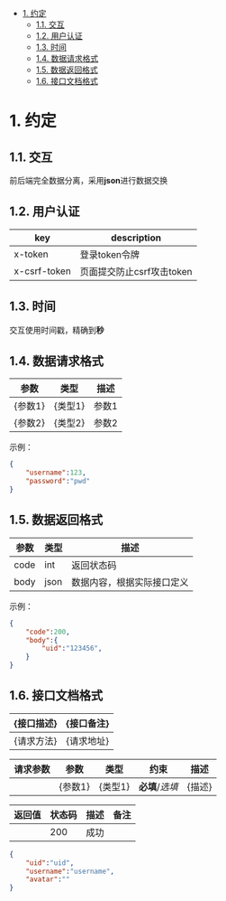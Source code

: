 <!-- TOC -->

- [1. 约定](#1-%E7%BA%A6%E5%AE%9A)
    - [1.1. 交互](#11-%E4%BA%A4%E4%BA%92)
    - [1.2. 用户认证](#12-%E7%94%A8%E6%88%B7%E8%AE%A4%E8%AF%81)
    - [1.3. 时间](#13-%E6%97%B6%E9%97%B4)
    - [1.4. 数据请求格式](#14-%E6%95%B0%E6%8D%AE%E8%AF%B7%E6%B1%82%E6%A0%BC%E5%BC%8F)
    - [1.5. 数据返回格式](#15-%E6%95%B0%E6%8D%AE%E8%BF%94%E5%9B%9E%E6%A0%BC%E5%BC%8F)
    - [1.6. 接口文档格式](#16-%E6%8E%A5%E5%8F%A3%E6%96%87%E6%A1%A3%E6%A0%BC%E5%BC%8F)

<!-- /TOC -->
# 1. 约定 
## 1.1. 交互 
前后端完全数据分离，采用**json**进行数据交换
## 1.2. 用户认证
| key | description |
| --- | --- | 
| x-token | 登录token令牌 | 
| x-csrf-token | 页面提交防止csrf攻击token | 
## 1.3. 时间
交互使用时间戳，精确到**秒** 
## 1.4. 数据请求格式 
| 参数 | 类型 | 描述 | 
| --- | --- | --- | 
| {参数1} | {类型1} | 参数1 
| {参数2} | {类型2} | 参数2 
示例：
```json
{
    "username":123,
    "password":"pwd"
} 
```
## 1.5. 数据返回格式 
| 参数 | 类型 | 描述 |
| --- | --- | --- |
| code | int | 返回状态码 | 
| body | json | 数据内容，根据实际接口定义 | 
示例：
```json
{
    "code":200,
    "body":{
        "uid":"123456",
    }
}
```
## 1.6. 接口文档格式 
| {接口描述} | {接口备注} |
| --- | --- | 
| {请求方法} | {请求地址} | 

| 请求参数 | 参数 | 类型 | 约束 | 描述 |
| --- | --- | --- | --- | --- |
| &nbsp; | {参数1} | {类型1} | **必填**/*选填* | {描述} | 

| 返回值 | 状态码 | 描述 | 备注 |
| --- | --- | --- | --- |
| &nbsp; | 200 | 成功 | &nbsp; | 

```json
{
    "uid":"uid",
    "username":"username",
    "avatar":""
}
```